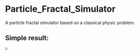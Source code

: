 # Particle_Fractal_Simulator
A particle fractal simulator based on a classical physic problem.
## Simple result:
<img src="./Data1.png" style="zoom:50%;" />
